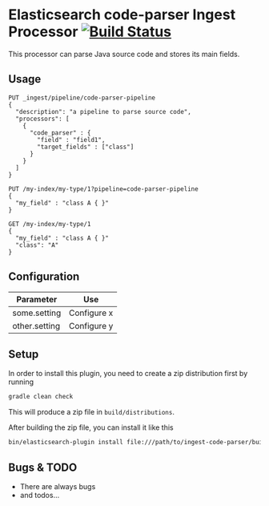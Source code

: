 # Elasticsearch code-parser Ingest Processor [![Build Status](https://travis-ci.com/Poytr1/elasticsearch-ingest-code-parser.svg?branch=master)](https://travis-ci.com/Poytr1/elasticsearch-ingest-code-parser)


This processor can parse Java source code and stores its main fields.

## Usage


```
PUT _ingest/pipeline/code-parser-pipeline
{
  "description": "a pipeline to parse source code",
  "processors": [
    {
      "code_parser" : {
        "field" : "field1",
        "target_fields" : ["class"]
      }
    }
  ]
}

PUT /my-index/my-type/1?pipeline=code-parser-pipeline
{
  "my_field" : "class A { }"
}

GET /my-index/my-type/1
{
  "my_field" : "class A { }"
  "class": "A"
}
```

## Configuration

| Parameter | Use |
| --- | --- |
| some.setting   | Configure x |
| other.setting  | Configure y |

## Setup

In order to install this plugin, you need to create a zip distribution first by running

```bash
gradle clean check
```

This will produce a zip file in `build/distributions`.

After building the zip file, you can install it like this

```bash
bin/elasticsearch-plugin install file:///path/to/ingest-code-parser/build/distribution/ingest-code-parser-0.0.1-SNAPSHOT.zip
```

## Bugs & TODO

* There are always bugs
* and todos...

